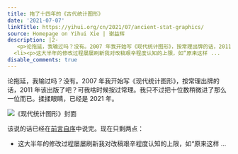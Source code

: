 ```yaml
---
title: 拖了十四年的《古代统计图形》
date: '2021-07-07'
linkTitle: https://yihui.org/cn/2021/07/ancient-stat-graphics/
source: Homepage on Yihui Xie | 谢益辉
description: |2-
   <p>论拖延，我输过吗？没有。2007 年我开始写《现代统计图形》，按常理出牌的话，2011 年该出版了吧？可我啥时候按过常理。我只不过把十位数稍微进了那么一位而已。揉揉眼睛，已经是 2021 年。</p> <p><img src="https://user-images.githubusercontent.com/163582/124625196-3814e280-de43-11eb-8ed0-510c3503d37d.png" alt="《现代统计图形》封面" /></p> <p>该说的话已经在<a href="https://msg2020.pzhao.org/preface-xie/">前言自序</a>中说完。现在只剩两点：</p> <ul>
  <li><p>这大半年的修改过程屡屡刷新我对改稿艰辛程度认知的上限，如“原来这样 ...
disable_comments: true
---
```

 <p>论拖延，我输过吗？没有。2007 年我开始写《现代统计图形》，按常理出牌的话，2011 年该出版了吧？可我啥时候按过常理。我只不过把十位数稍微进了那么一位而已。揉揉眼睛，已经是 2021 年。</p> <p><img src="https://user-images.githubusercontent.com/163582/124625196-3814e280-de43-11eb-8ed0-510c3503d37d.png" alt="《现代统计图形》封面" /></p> <p>该说的话已经在<a href="https://msg2020.pzhao.org/preface-xie/">前言自序</a>中说完。现在只剩两点：</p> <ul>
<li><p>这大半年的修改过程屡屡刷新我对改稿艰辛程度认知的上限，如“原来这样 ...